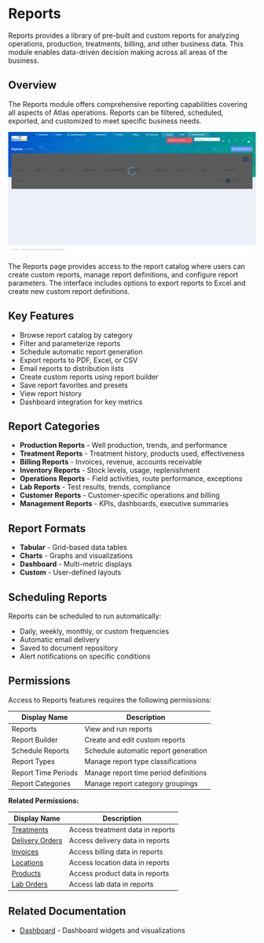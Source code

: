 # Reports

Reports provides a library of pre-built and custom reports for analyzing operations, production, treatments, billing, and other business data. This module enables data-driven decision making across all areas of the business.

## Overview

The Reports module offers comprehensive reporting capabilities covering all aspects of Atlas operations. Reports can be filtered, scheduled, exported, and customized to meet specific business needs.

![Reports Page](../images/Reports-Main.PNG)

The Reports page provides access to the report catalog where users can create custom reports, manage report definitions, and configure report parameters. The interface includes options to export reports to Excel and create new custom report definitions.

## Key Features

* Browse report catalog by category
* Filter and parameterize reports
* Schedule automatic report generation
* Export reports to PDF, Excel, or CSV
* Email reports to distribution lists
* Create custom reports using report builder
* Save report favorites and presets
* View report history
* Dashboard integration for key metrics

## Report Categories

* **Production Reports** - Well production, trends, and performance
* **Treatment Reports** - Treatment history, products used, effectiveness
* **Billing Reports** - Invoices, revenue, accounts receivable
* **Inventory Reports** - Stock levels, usage, replenishment
* **Operations Reports** - Field activities, route performance, exceptions
* **Lab Reports** - Test results, trends, compliance
* **Customer Reports** - Customer-specific operations and billing
* **Management Reports** - KPIs, dashboards, executive summaries

## Report Formats

* **Tabular** - Grid-based data tables
* **Charts** - Graphs and visualizations
* **Dashboard** - Multi-metric displays
* **Custom** - User-defined layouts

## Scheduling Reports

Reports can be scheduled to run automatically:
* Daily, weekly, monthly, or custom frequencies
* Automatic email delivery
* Saved to document repository
* Alert notifications on specific conditions

## Permissions

Access to Reports features requires the following permissions:

| Display Name | Description |
|--------------|-------------|
| Reports | View and run reports |
| Report Builder | Create and edit custom reports |
| Schedule Reports | Schedule automatic report generation |
| Report Types | Manage report type classifications |
| Report Time Periods | Manage report time period definitions |
| Report Categories | Manage report category groupings |

**Related Permissions:**

| Display Name | Description |
|--------------|-------------|
| [Treatments](../Distribution/Treatments.md) | Access treatment data in reports |
| [Delivery Orders](../Distribution/DeliveryOrders.md) | Access delivery data in reports |
| [Invoices](../Billing/Invoices.md) | Access billing data in reports |
| [Locations](../AreaManagement/Locations.md) | Access location data in reports |
| [Products](../Product/Products.md) | Access product data in reports |
| [Lab Orders](../LIMS/Create-Lab-Order.md) | Access lab data in reports |

## Related Documentation

* [Dashboard](../Dashboard/Index.md) - Dashboard widgets and visualizations

